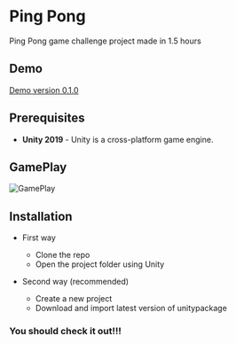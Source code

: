 # Ping Pong

Ping Pong game challenge project made in 1.5 hours

## Demo

[Demo version 0.1.0](https://madrigal.pro/demo/ping_pong/)

## Prerequisites

- **Unity 2019** - Unity is a cross-platform game engine.


## GamePlay

![GamePlay](https://i.imgur.com/Cyfjz1r.png "GamePlay")


## Installation

- First way 
  - Clone the repo
  - Open the project folder using Unity

- Second way (recommended)
  - Create a new project
  - Download and import latest version of unitypackage

### You should check it out!!!

